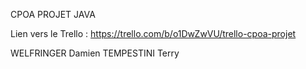 CPOA PROJET JAVA

Lien vers le Trello : https://trello.com/b/o1DwZwVU/trello-cpoa-projet


WELFRINGER Damien
TEMPESTINI Terry

